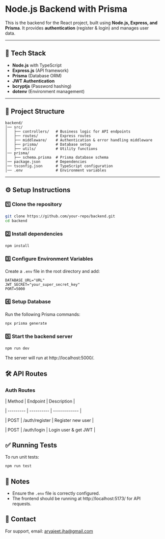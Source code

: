 # Node.js Backend with Prisma

This is the backend for the React project, built using **Node.js, Express, and Prisma**. It provides **authentication** (register & login) and manages user data.

---

## 🚀 **Tech Stack**

- **Node.js** with TypeScript
- **Express.js** (API framework)
- **Prisma** (Database ORM)
- **JWT Authentication**
- **bcryptjs** (Password hashing)
- **dotenv** (Environment management)

---

## 📂 **Project Structure**

```
backend/
│── src/
│   ├── controllers/   # Business logic for API endpoints
│   ├── routes/        # Express routes
│   ├── middleware/    # Authentication & error handling middleware
│   ├── prisma/        # Database setup
│   ├── utils/         # Utility functions
│── prisma/
│   ├── schema.prisma  # Prisma database schema
│── package.json       # Dependencies
│── tsconfig.json      # TypeScript configuration
│── .env               # Environment variables
```

---

## ⚙️ **Setup Instructions**

### **1️⃣ Clone the repository**

```sh
git clone https://github.com/your-repo/backend.git
cd backend
```

### **2️⃣ Install dependencies**

```sh
npm install
```

### **3️⃣ Configure Environment Variables**

Create a `.env` file in the root directory and add:

```env
DATABASE_URL="URL"
JWT_SECRET="your_super_secret_key"
PORT=5000
```

### **4️⃣ Setup Database**

Run the following Prisma commands:

```sh
npx prisma generate
```

### **5️⃣ Start the backend server**

```sh
npm run dev
```

The server will run at http://localhost:5000/.

## 🛠 **API Routes**

### Auth Routes

| Method | Endpoint | Description |

| --------- | ---------- | ------------- |

| POST  | /auth/register | Register new user |

| POST | /auth/login | Login user & get JWT |

## ✅ **Running Tests**

To run unit tests:

```sh
npm run test
```

## 📌 **Notes**

- Ensure the `.env` file is correctly configured.
- The frontend should be running at http://localhost:5173/ for API requests.

## 📧 **Contact**

For support, email: aryajeet.jha@gmail.com